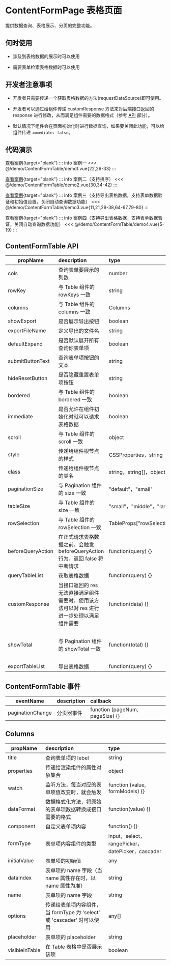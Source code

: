 # ContentFormPage 表格页面

提供数据查询、表格展示、分页的完整功能。

## 何时使用

- 涉及到表格数据的展示时可以使用

- 需要表单检索表格数据时可以使用

## 开发者注意事项

- 开发者只需要传递一个获取表格数据的方法(requestDataSource)即可使用。

- 开发者可以通过给组件传递 customResponse 方法来对后端接口返回的 response 进行修改，从而满足组件需要的数据格式（参考 [API](/docs/contentFormTable.html#API) 部分）。

- 默认情况下组件会在页面初始化时进行数据查询，如果要关闭此功能，可以给组件传递 `immediate: false`。

## 代码演示

[查看案例](/preview/contentFormTable/demo1){target="blank"}
::: info 案例一
<<< @/demo/ContentFormTable/demo1.vue{22,26-33}
:::

[查看案例](/preview/contentFormTable/demo2){target="blank"}
::: info 案例二（支持排序）
<<< @/demo/ContentFormTable/demo2.vue{30,34-42}
:::

[查看案例](/preview/contentFormTable/demo3){target="blank"}
::: info 案例三（支持导出表格数据，支持表单数据验证和初始值设置，关闭自动查询数据功能）
<<< @/demo/ContentFormTable/demo3.vue{11,21,29-38,64-67,79-80}
:::

[查看案例](/preview/contentFormTable/demo4){target="blank"}
::: info 案例四（支持导出表格数据，支持表单数据验证，关闭自动查询数据功能）
<<< @/demo/ContentFormTable/demo4.vue{5-19}
:::

## ContentFormTable API

| propName          | description    | type           | default value  |
| ----------------- | :------------- | :------------- | :------------- |
| cols              | 查询表单要展示的列数 | number | - |
| rowKey            | 与 Table 组件的 rowKeys 一致 | string | - |
| columns           | 与 Table 组件的 columns 一致 | Columns | -|
| showExport        | 是否展示导出按钮 | boolean | false |
| exportFileName    | 定义导出的文件名 | string | _default_file |
| defaultExpand     | 是否默认展开所有查询你表单项 | boolean | true |
| submitButtonText  | 查询表单项按钮的文本  | string | 提交  |
| hideResetButton   | 是否隐藏重置表单项按钮 | string | false |
| bordered          | 与 Table 组件的 bordered 一致  | boolean | false |
| immediate         | 是否允许在组件初始化时就可以请求表格数据 | boolean | true |
| scroll            | 与 Table 组件的 scroll 一致  | object | - |
| style             | 传递给组件根节点的样式 | CSSProperties，string | - |
| class             | 传递给组件根节点的类名 | string，string[]，object | - |
| paginationSize    | 与 Pagination 组件的 size 一致 | "default"，"small" | "default" |
| tableSize         | 与 Table 组件的 size 一致 | "small"，"middle"，"large" | "default" |
| rowSelection      | 与 Table 组件的 rowSelection 一致 | TableProps["rowSelection"] | - |
| beforeQueryAction | 在正式请求表格数据之前，会触发 beforeQueryAction 行为，返回 false 将中断请求 | function(query) {} | - |
| queryTableList    | 获取表格数据 | function(query) {} | - |
| customResponse    | 当接口返回的 res 无法直接满足组件需要时，使用该方法可以对 res 进行进一步处理以满足组件需要 | function(data) {} | function (data: any) { return { tableList: data.list, total: data.total } } |
| showTotal         | 与 Pagination 组件的 showTotal 一致 | function(total) {} | function(total: number) { return `共${total}条数据` } |
| exportTableList   | 导出表格数据 | function(query) {} | - |

## ContentFormTable 事件

| eventName        | description | callback                        |
| ---------------- | :---------- | :------------------------------ |
| paginationChange | 分页器事件  | function (pageNum, pageSize) {} |

## Columns

| propName     | description   | type             |
| ------------ | :------------ | :--------------- |
| title        | 查询表单项的 lebel | string |
| properties   | 传递给渲染组件的属性对象集合 | object |
| watch        | 监听方法，每当对应的表单项值改变时，就会触发 | function (value, formModels) {} |
| dataFormat   | 数据格式化方法，将原始的表单项数据转换成接口需要的格式 | function(value) {} |
| component    | 自定义表单项内容  | function() {} |
| formType     | 表单项内容组件的类型 | input，select，rangePicker，datePicker，cascader |
| initialValue | 表单项的初始值 | any |
| dataIndex    | 表单项的 name 字段（当 name 属性存在时，以 name 属性为准）| string |
| name         | 表单项的 name 字段 | string |
| options      | 传递给表单项内容组件，当 formType 为 'select' 或 'cascader' 时可以使用 | any[] |
| placeholder  | 表单项的 placeholder | string  |
| visibleInTable | 在 Table 表格中是否展示该项 | boolean |
